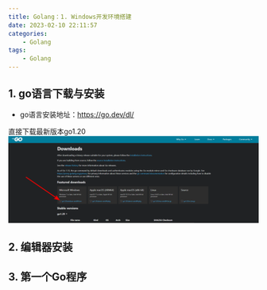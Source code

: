 ```yaml
---
title: Golang：1. Windows开发环境搭建
date: 2023-02-10 22:11:57
categories:
    - Golang
tags:
    - Golang
---
```

## 1. go语言下载与安装
* go语言安装地址：https://go.dev/dl/

直接下载最新版本go1.20
![img.png](Golang-1/img.png)



## 2. 编辑器安装

## 3. 第一个Go程序